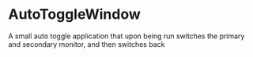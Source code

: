 # AutoToggleWindow
A small auto toggle application that upon being run switches the primary and secondary monitor, and then switches back
